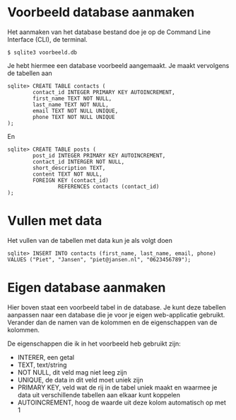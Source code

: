 # Voorbeeld database aanmaken 

Het aanmaken van het database bestand doe je op de Command Line Interface (CLI), de terminal. 
```
$ sqlite3 voorbeeld.db
```

Je hebt hiermee een database voorbeeld aangemaakt. Je maakt vervolgens de tabellen aan 

```
sqlite> CREATE TABLE contacts (
        contact_id INTEGER PRIMARY KEY AUTOINCREMENT,
        first_name TEXT NOT NULL,
        last_name TEXT NOT NULL,
        email TEXT NOT NULL UNIQUE,
        phone TEXT NOT NULL UNIQUE
);
```

En

```
sqlite> CREATE TABLE posts (
        post_id INTEGER PRIMARY KEY AUTOINCREMENT,
        contact_id INTERGER NOT NULL,
        short_description TEXT,
        content TEXT NOT NULL,
        FOREIGN KEY (contact_id)
                REFERENCES contacts (contact_id)
);
```

# Vullen met data

Het vullen van de tabellen met data kun je als volgt doen


```
sqlite> INSERT INTO contacts (first_name, last_name, email, phone) VALUES ("Piet", "Jansen", "piet@jansen.nl", "0623456789");
```

# Eigen database aanmaken

Hier boven staat een voorbeeld tabel in de database. Je kunt deze tabellen aanpassen naar een database die je voor je eigen web-applicatie gebruikt. Verander dan de namen van de kolommen en de eigenschappen van de kolommen.

De eigenschappen die ik in het voorbeeld heb gebruikt zijn:

* INTERER, een getal
* TEXT, text/string
* NOT NULL, dit veld mag niet leeg zijn
* UNIQUE, de data in dit veld moet uniek zijn
* PRIMARY KEY, veld wat de rij in de tabel uniek maakt en waarmee je data uit verschillende tabellen aan elkaar kunt koppelen
* AUTOINCREMENT, hoog de waarde uit deze kolom automatisch op met 1
